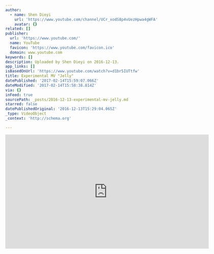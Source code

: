 ```yaml
---
author:
  - name: Shen Dieyi
    url: 'https://www.youtube.com/channel/UCr_xodS8p4vUezHpwa4gWFA'
    avatar: {}
related: []
publisher:
  url: 'https://www.youtube.com/'
  name: YouTube
  favicon: 'https://www.youtube.com/favicon.ico'
  domain: www.youtube.com
keywords: []
description: Uploaded by Shen Dieyi on 2016-12-13.
app_links: []
isBasedOnUrl: 'https://www.youtube.com/watch?v=d1br5IUTtfw'
title: Experimental MV "Jelly"
datePublished: '2017-02-14T15:59:07.066Z'
dateModified: '2017-02-14T15:58:38.814Z'
via: {}
inFeed: true
sourcePath: _posts/2016-12-13-experimental-mv-jelly.md
starred: false
datePublishedOriginal: '2016-12-13T15:29:04.065Z'
_type: VideoObject
_context: 'http://schema.org'

---
```

<iframe src="https://cdn.embedly.com/widgets/media.html?src=https%3A%2F%2Fwww.youtube.com%2Fembed%2Fd1br5IUTtfw%3Ffeature%3Doembed&amp;url=http%3A%2F%2Fwww.youtube.com%2Fwatch%3Fv%3Dd1br5IUTtfw&amp;image=https%3A%2F%2Fi.ytimg.com%2Fvi%2Fd1br5IUTtfw%2Fhqdefault.jpg&amp;key=b7d04c9b404c499eba89ee7072e1c4f7&amp;type=text%2Fhtml&amp;schema=youtube" width="640" height="360" scrolling="no" frameborder="0" allowfullscreen="" style=""></iframe>
